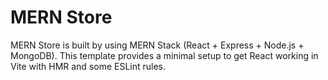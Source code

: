 # MERN Store

MERN Store is built by using MERN Stack (React + Express + Node.js + MongoDB). This template provides a minimal setup to get React working in Vite with HMR and some ESLint rules.
